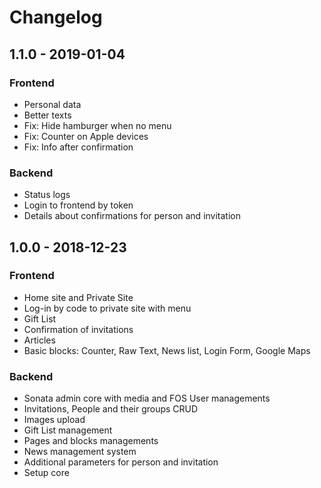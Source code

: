 # Changelog

## 1.1.0 - 2019-01-04
### Frontend
- Personal data
- Better texts
- Fix: Hide hamburger when no menu
- Fix: Counter on Apple devices
- Fix: Info after confirmation

### Backend
- Status logs
- Login to frontend by token
- Details about confirmations for person and invitation


## 1.0.0 - 2018-12-23
### Frontend
- Home site and Private Site
- Log-in by code to private site with menu
- Gift List
- Confirmation of invitations
- Articles
- Basic blocks: Counter, Raw Text, News list, Login Form, Google Maps

### Backend
- Sonata admin core with media and FOS User managements
- Invitations, People and their groups CRUD
- Images upload
- Gift List management
- Pages and blocks managements
- News management system
- Additional parameters for person and invitation
- Setup core